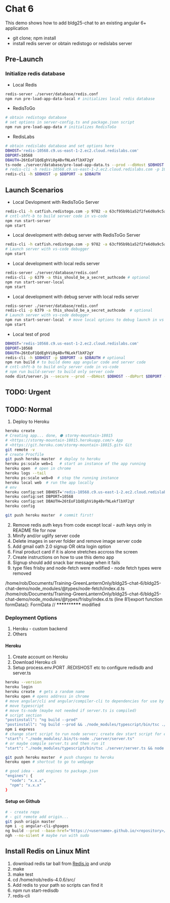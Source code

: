 # Chat 6

This demo shows how to add bldg25-chat to an existing angular 6+ application

- git clone; npm install
- install redis server or obtain redistogo or redislabs server

## Pre-Launch

### Initialize redis database

- Local Redis

```bash
redis-server ./server/database/redis.conf
npm run pre-load-app-data-local # initializes local redis database
```

- RedisToGo

```bash
# obtain redistogo database
# set options in server-config.ts and package.json script
npm run pre-load-app-data # initializes RedisToGo
```

- RedisLabs

```bash
# obtain redislabs database and set options here
DBHOST='redis-10568.c9.us-east-1-2.ec2.cloud.redislabs.com'
DBPORT=10568
DBAUTH=26tEoF1QdEghVi0g4BvfNLekflbXF2gY
ts-node ./server/database/pre-load-app-data.ts --prod --dbHost $DBHOST --dbPort $DBPORT --dbAuth $DBAUTH
# redis-cli -h redis-10568.c9.us-east-1-2.ec2.cloud.redislabs.com -p 10568 -a 26tEoF1QdEghVi0g4BvfNLekflbXF2gY
redis-cli -h $DBHOST -p $DBPORT -a $DBAUTH
```

## Launch Scenarios

- Local Devlopment with RedisToGo Server

```bash
redis-cli -h catfish.redistogo.com -p 9782 -a 63cf95b9b1a52f2fe6d0a9c5a67fa527  # optional
# cntl-shft-b to build server code in vs-code
npm run start-server
npm start
```

- Local development with debug server with RedisToGo Server

```bash
redis-cli -h catfish.redistogo.com -p 9782 -a 63cf95b9b1a52f2fe6d0a9c5a67fa527 # optional
# Launch server with vs-code debugger
npm start
```

- Local development with local redis server

```bash
redis-server ./server/database/redis.conf
redis-cli -p 6379 -a this_should_be_a_secret_authcode # optional
npm run start-server-local
npm start
```

- Local development with debug server with local redis server

```bash
redis-server ./server/database/redis.conf
redis-cli -p 6379 -a this_should_be_a_secret_authcode  # optional
# Launch server with vs-code debugger
npm run start-server-local  # move local options to debug launch in vs code
npm start
```

- Local test of prod

```bash
DBHOST='redis-10568.c9.us-east-1-2.ec2.cloud.redislabs.com'
DBPORT=10568
DBAUTH=26tEoF1QdEghVi0g4BvfNLekflbXF2gY
redis-cli -h $DBHOST -p $DBPORT -a $DBAUTH # optional
npm run build # to build demo app angular code and server code
# cntl-shft-b to build only server code in vs-code
# npm run build-server to build only server code
node dist/server.js --secure --prod --dbHost $DBHOST --dbPort $DBPORT --dbAuth $DBAUTH
```

## TODO: Urgent

## TODO: Normal

1.  Deploy to Heroku

```bash
heroku create
# Creating app... done, ⬢ stormy-mountain-18015
# <https://stormy-mountain-18015.herokuapp.com/> App
# <https://git.heroku.com/stormy-mountain-18015.git> Git
git remote -v
# create Procfile
git push heroku master  # deploy to heroku
heroku ps:scale web=1   # start an instance of the app running
heroku open  # open in chrome
heroku logs --tail
heroku ps:scale web=0  # stop the running instance
heroku local web  # run the app locally
# env
heroku config:set DBHOST='redis-10568.c9.us-east-1-2.ec2.cloud.redislabs.com'
heroku config:set DBPORT=10568
heroku config:set DBAUTH=26tEoF1QdEghVi0g4BvfNLekflbXF2gY
heroku config

git push heroku master  # commit first!
```

2.  Remove redis auth keys from code except local - auth keys only in README file for now
3.  Minify and/or uglify server code
4.  Delete images in server folder and remove image server code
5.  Add gmail oath 2.0 signup OR okta login option
6.  Final product card if it is alone stretches accross the screen
7.  Create instructions on how to use this demo app
8.  Signup should add snack bar message when it fails
9.  type files frisby and node-fetch were modified - node fetch types were removed

/home/rob/Documents/Training-GreenLanternOnly/bldg25-chat-6/bldg25-chat-demo/node_modules/@types/node-fetch/index.d.ts
/home/rob/Documents/Training-GreenLanternOnly/bldg25-chat-6/bldg25-chat-demo/node_modules/@types/frisby/index.d.ts
(line 81)export function formData(): FormData // **\*\*\*\***\*\***\*\*\*\*** modified

### Deployment Options

1.  Heroku - custom backend
2.  Others

#### Heroku

1.  Create account on Heroku
2.  Download Heroku cli
3.  Setup process.env.PORT .REDISHOST etc to configure redisdb and server.ts

```bash
heroku --version
heroku login
heroku create  # gets a random name
heroku open # opens address in chrome
# move angular/cli and angular/compiler-cli to dependencies for use by heroku
# move typescript
# move ts-node (maybe not needed if server.ts is compiled)
# script section
"postinstall": "ng build --prod"
"postinstall": "ng build --prod && ./node_modules/typescript/bin/tsc ./server/server.ts"
npm i express
# change start script to run node server; create dev start script for existing start
"start": "./node_modules/.bin/ts-node ./server/server.ts"
# or maybe compile server.ts and then run it
"start": "./node_modules/typescript/bin/tsc ./server/server.ts && node server.js"

git push heroku master  # push changes to heroku
heroku open # shortcut to go to webpage

# good idea - add engines to package.json
"engines": {
  "node": "x.x.x",
  "npm": "x.x.x"
}
```

#### Setup on Github

```bash
# - create repo
# - git remote add origin...
git push origin master
npm i -g angular-cli-ghpages
ng build --prod --base-href="https://<username>.github.io/<repository>/" # trailing / important
ngh --no-silent # maybe run with sudo
```

## Install Redis on Linux Mint

1.  download redis tar ball from [Redis.io](https://redis.io/) and unzip
2.  make
3.  make test
4.  cd /home/rob/redis-4.0.6/src/
5.  Add redis to your path so scripts can find it
6.  npm run start-redisdb
7.  redis-cli
